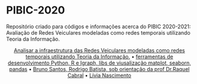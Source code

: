 # PIBIC-2020
Repositório criado para códigos e informações acerca do PIBIC 2020-2021: Avaliação de Redes Veiculares modeladas como redes temporais utilizando Teoria da  Informação.
<p align="center">
 <a href="#objetivo">Analisar a infraestrutura das Redes Veiculares modeladas como
redes temporais utilizando Teoria da Informação.</a> •
 <a href="#tecnologias">ferramentas de desenvolvimento Python, R e Igraph, libs de viusalização matplot, seaborn, pandas</a> • 
 <a href="#contribuicao">Bruno Santos, Rodrigo Batista, sob orientação da prof Dr.Raquel Cabral</a> •  
 <a href="#autor">Lívia Nascimento</a>
</p>
